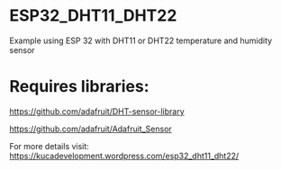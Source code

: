 # ESP32_DHT11_DHT22
 Example using ESP 32 with DHT11 or DHT22 temperature and humidity sensor

# Requires libraries:

 https://github.com/adafruit/DHT-sensor-library
 
 https://github.com/adafruit/Adafruit_Sensor

For more details visit: https://kucadevelopment.wordpress.com/esp32_dht11_dht22/
